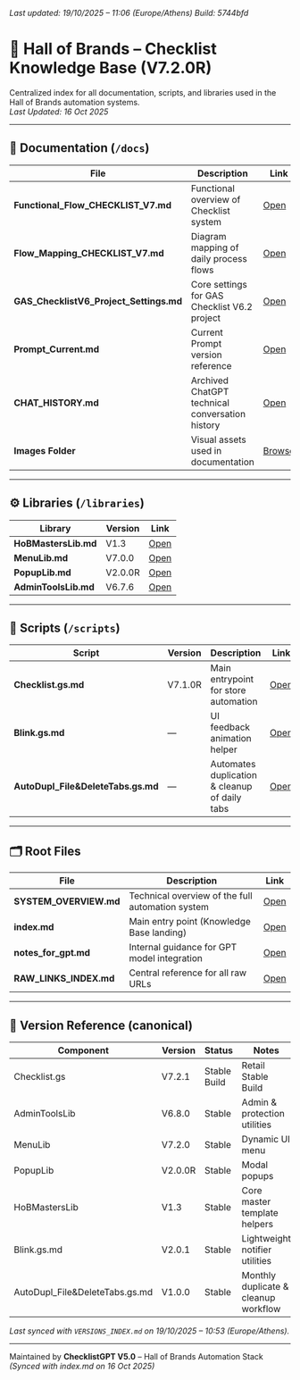 *Last updated: 19/10/2025 – 11:06 (Europe/Athens)*
*Build: 5744bfd*

# 🧠 Hall of Brands – Checklist Knowledge Base (V7.2.0R)
Centralized index for all documentation, scripts, and libraries used in the Hall of Brands automation systems.  
_Last Updated: 16 Oct 2025_

---

## 📁 Documentation (`/docs`)
| File | Description | Link |
|------|--------------|------|
| **Functional_Flow_CHECKLIST_V7.md** | Functional overview of Checklist system | [Open](https://github.com/2mrowman/hob-kb-archives-72A1/blob/main/docs/Functional_Flow_CHECKLIST_V7.md) |
| **Flow_Mapping_CHECKLIST_V7.md** | Diagram mapping of daily process flows | [Open](https://github.com/2mrowman/hob-kb-archives-72A1/blob/main/docs/Flow_Mapping_CHECKLIST_V7.md) |
| **GAS_ChecklistV6_Project_Settings.md** | Core settings for GAS Checklist V6.2 project | [Open](https://github.com/2mrowman/hob-kb-archives-72A1/blob/main/docs/GAS_ChecklistV6_Project_Settings.md) |
| **Prompt_Current.md** | Current Prompt version reference | [Open](https://github.com/2mrowman/hob-kb-archives-72A1/blob/main/docs/Prompt_Current.md) |
| **CHAT_HISTORY.md** | Archived ChatGPT technical conversation history | [Open](https://github.com/2mrowman/hob-kb-archives-72A1/blob/main/docs/CHAT_HISTORY.md) |
| **Images Folder** | Visual assets used in documentation | [Browse](https://github.com/2mrowman/hob-kb-archives-72A1/tree/main/docs/Images) |

---

## ⚙️ Libraries (`/libraries`)
| Library | Version | Link |
|----------|----------|------|
| **HoBMastersLib.md** | V1.3 | [Open](https://github.com/2mrowman/hob-kb-archives-72A1/blob/main/libraries/HoBMastersLib.md) |
| **MenuLib.md** | V7.0.0 | [Open](https://github.com/2mrowman/hob-kb-archives-72A1/blob/main/libraries/MenuLib.md) |
| **PopupLib.md** | V2.0.0R | [Open](https://github.com/2mrowman/hob-kb-archives-72A1/blob/main/libraries/PopupLib.md) |
| **AdminToolsLib.md** | V6.7.6 | [Open](https://github.com/2mrowman/hob-kb-archives-72A1/blob/main/libraries/AdminToolsLib.md) |

---

## 🧩 Scripts (`/scripts`)
| Script | Version | Description | Link |
|---------|----------|-------------|------|
| **Checklist.gs.md** | V7.1.0R | Main entrypoint for store automation | [Open](https://github.com/2mrowman/hob-kb-archives-72A1/blob/main/scripts/Checklist.gs.md) |
| **Blink.gs.md** | — | UI feedback animation helper | [Open](https://github.com/2mrowman/hob-kb-archives-72A1/blob/main/scripts/Blink.gs.md) |
| **AutoDupl_File&DeleteTabs.gs.md** | — | Automates duplication & cleanup of daily tabs | [Open](https://github.com/2mrowman/hob-kb-archives-72A1/blob/main/scripts/AutoDupl_File&DeleteTabs.gs.md) |

---

## 🗂 Root Files
| File | Description | Link |
|------|--------------|------|
| **SYSTEM_OVERVIEW.md** | Technical overview of the full automation system | [Open](https://github.com/2mrowman/hob-kb-archives-72A1/blob/main/SYSTEM_OVERVIEW.md) |
| **index.md** | Main entry point (Knowledge Base landing) | [Open](https://github.com/2mrowman/hob-kb-archives-72A1/blob/main/index.md) |
| **notes_for_gpt.md** | Internal guidance for GPT model integration | [Open](https://github.com/2mrowman/hob-kb-archives-72A1/blob/main/notes_for_gpt.md) |
| **RAW_LINKS_INDEX.md** | Central reference for all raw URLs | [Open](https://github.com/2mrowman/hob-kb-archives-72A1/blob/main/RAW_LINKS_INDEX.md) |

---

## 🔐 Version Reference (canonical)

| Component                      | Version | Status         | Notes                                 |
|--------------------------------|---------|----------------|----------------------------------------|
| Checklist.gs                   | V7.2.1  | Stable Build   | Retail Stable Build                    |
| AdminToolsLib                  | V6.8.0  | Stable         | Admin & protection utilities           |
| MenuLib                        | V7.2.0  | Stable         | Dynamic UI menu                        |
| PopupLib                       | V2.0.0R | Stable         | Modal popups                           |
| HoBMastersLib                  | V1.3    | Stable         | Core master template helpers           |
| Blink.gs.md                    | V2.0.1  | Stable         | Lightweight notifier utilities         |
| AutoDupl_File&DeleteTabs.gs.md | V1.0.0  | Stable         | Monthly duplicate & cleanup workflow   |

*Last synced with `VERSIONS_INDEX.md` on 19/10/2025 – 10:53 (Europe/Athens).*


---

Maintained by **ChecklistGPT V5.0** – Hall of Brands Automation Stack  
_(Synced with index.md on 16 Oct 2025)_
